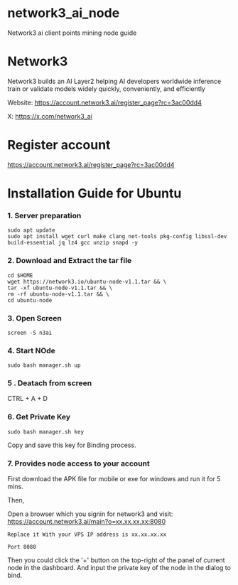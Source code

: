 # network3_ai_node
Network3 ai client points mining node guide

# Network3
Network3 builds an AI Layer2 helping AI developers worldwide inference train or validate models widely quickly, conveniently, and efficiently

Website: https://account.network3.ai/register_page?rc=3ac00dd4


X: https://x.com/network3_ai

# Register account

https://account.network3.ai/register_page?rc=3ac00dd4

# Installation Guide for Ubuntu

### 1. Server preparation

```
sudo apt update
sudo apt install wget curl make clang net-tools pkg-config libssl-dev build-essential jq lz4 gcc unzip snapd -y
```


### 2. Download and Extract the tar file
```
cd $HOME
wget https://network3.io/ubuntu-node-v1.1.tar && \
tar -xf ubuntu-node-v1.1.tar && \
rm -rf ubuntu-node-v1.1.tar && \
cd ubuntu-node
```
### 3. Open Screen

```
screen -S n3ai
```
### 4. Start NOde
```
sudo bash manager.sh up
```

### 5 . Deatach from screen

CTRL + A + D

### 6. Get Private Key

```
sudo bash manager.sh key
```

Copy and save this key for Binding process.


### 7. Provides node access to your account 

First download the APK file for mobile or exe for windows and run it for 5 mins.

Then,

Open a browser which you signin for network3 and visit: https://account.network3.ai/main?o=xx.xx.xx.xx:8080 

`Replace it With your VPS IP address is xx.xx.xx.xx`

`Port 8080`

Then you could click the '+' button on the top-right of the panel of current node in the dashboard. 
And input the private key of the node in the dialog to bind. 


